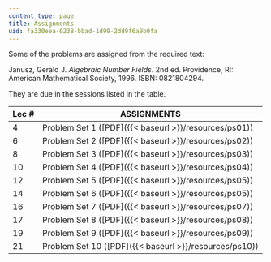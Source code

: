 ```yaml
---
content_type: page
title: Assignments
uid: fa330eea-0238-bbad-1d99-2dd9f6a9b0fa
---
```


Some of the problems are assigned from the required text:

Janusz, Gerald J. _Algebraic Number Fields_. 2nd ed. Providence, RI: American Mathematical Society, 1996. ISBN: 0821804294.

They are due in the sessions listed in the table.

| Lec # | ASSIGNMENTS |
| --- | --- |
| 4 | Problem Set 1 ([PDF]({{< baseurl >}}/resources/ps01)) |
| 6 | Problem Set 2 ([PDF]({{< baseurl >}}/resources/ps02)) |
| 8 | Problem Set 3 ([PDF]({{< baseurl >}}/resources/ps03)) |
| 10 | Problem Set 4 ([PDF]({{< baseurl >}}/resources/ps04)) |
| 12 | Problem Set 5 ([PDF]({{< baseurl >}}/resources/ps05)) |
| 14 | Problem Set 6 ([PDF]({{< baseurl >}}/resources/ps05)) |
| 16 | Problem Set 7 ([PDF]({{< baseurl >}}/resources/ps07)) |
| 17 | Problem Set 8 ([PDF]({{< baseurl >}}/resources/ps08)) |
| 19 | Problem Set 9 ([PDF]({{< baseurl >}}/resources/ps09)) |
| 21 | Problem Set 10 ([PDF]({{< baseurl >}}/resources/ps10))
